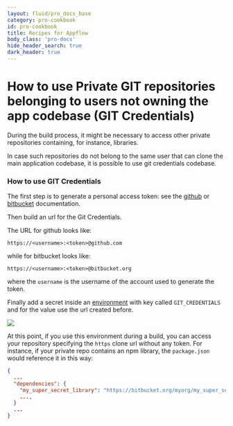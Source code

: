 ```yaml
---
layout: fluid/pro_docs_base
category: pro-cookbook
id: pro-cookbook
title: Recipes for Appflow
body_class: 'pro-docs'
hide_header_search: true
dark_header: true
---
```


# How to use Private GIT repositories belonging to users not owning the app codebase (GIT Credentials)

During the build process, it might be necessary to access other private repositories containing, for instance, libraries.

In case such repositories do not belong to the same user that can clone the main application codebase, it is
possible to use git credentials codebase.

### How to use GIT Credentials

The first step is to generate a personal access token: see the
[github](https://help.github.com/articles/creating-a-personal-access-token-for-the-command-line/)
or [bitbucket](https://confluence.atlassian.com/bitbucket/app-passwords-828781300.html) documentation.

Then build an url for the Git Credentials.

The URL for github looks like:
```
https://<username>:<token>@github.com
```

while for bitbucket looks like:
```
https://<username>:<token>@bitbucket.org
```

where the `username` is the username of the account used to generate the token.

Finally add a secret inside an [environment](/docs/appflow/environments/#custom-environments)
with key called `GIT_CREDENTIALS` and for the value use the url created before.

<img src="/docs/v3/img/pro/cookbook/git-credentials-token-secret.png" class="browser" />

At this point, if you use this environment during a build, you can access your repository specifying the `https`
clone url without any token.
For instance, if your private repo contains an npm library, the `package.json` would reference it in this way:

```json
{
  ...
  "dependencies": {
    "my_super_secret_library": "https://bitbucket.org/myorg/my_super_secret_library.git",
    ...,
  }
  ...
}
```
